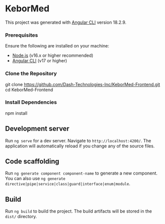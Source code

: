 # KeborMed

This project was generated with [Angular CLI](https://github.com/angular/angular-cli) version 18.2.9.


### Prerequisites

Ensure the following are installed on your machine:

- [Node.js](https://nodejs.org/) (v16.x or higher recommended)
- [Angular CLI](https://angular.io/cli) (v17 or higher)

### Clone the Repository


git clone https://github.com/Dash-Technologies-Inc/KeborMed-Frontend.git
cd KeborMed-Frontend

### Install Dependencies

npm install

## Development server

Run `ng serve` for a dev server. Navigate to `http://localhost:4200/`. The application will automatically reload if you change any of the source files.

## Code scaffolding

Run `ng generate component component-name` to generate a new component. You can also use `ng generate directive|pipe|service|class|guard|interface|enum|module`.

## Build

Run `ng build` to build the project. The build artifacts will be stored in the `dist/` directory.




